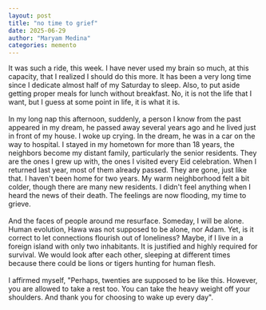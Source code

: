 ```yaml
---
layout: post
title: "no time to grief"
date: 2025-06-29
author: "Maryam Medina"
categories: memento
---
```


It was such a ride, this week. I have never used my brain so much, at this capacity, that I realized I should do this more. It has been a very long time since I dedicate almost half of my Saturday to sleep. Also, to put aside getting proper meals for lunch without breakfast. No, it is not the life that I want, but I guess at some point in life, it is what it is.<br>
<br>
In my long nap this afternoon, suddenly, a person I know from the past appeared in my dream, he passed away several years ago and he lived just in front of my house. I woke up crying. In the dream, he was in a car on the way to hospital. I stayed in my hometown for more than 18 years, the neighbors become my distant family, particularly the senior residents. They are the ones I grew up with, the ones I visited every Eid celebration. When I returned last year, most of them already passed. They are gone, just like that. I haven't been home for two years. My warm neighborhood felt a bit colder, though there are many new residents. I didn't feel anything when I heard the news of their death. The feelings are now flooding, my time to grieve.<br>
<br>
And the faces of people around me resurface. Someday, I will be alone. Human evolution, Hawa was not supposed to be alone, nor Adam. Yet, is it correct to let connections flourish out of loneliness? Maybe, if I live in a foreign island with only two inhabitants. It is justified and highly required for survival. We would look after each other, sleeping at different times because there could be lions or tigers hunting for human flesh.<br>
<br>
I affirmed myself, "Perhaps, twenties are supposed to be like this. However, you are allowed to take a rest too. You can take the heavy weight off your shoulders. And thank you for choosing to wake up every day".